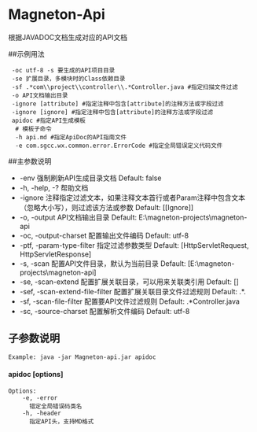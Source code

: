 # Magneton-Api
根据JAVADOC文档生成对应的API文档


##示例用法
```
 -oc utf-8 -s 要生成的API项目目录
 -se 扩展目录，多模块时的Class依赖目录
 -sf .*com\\project\\controller\\.*Controller.java #指定扫描文件过滤
 -o API文档输出目录
 -ignore [attribute] #指定注释中包含[attribute]的注释方法或字段过滤
 -ignore [ignore] #指定注释中包含[attribute]的注释方法或字段过滤
 apidoc #指定API生成模板
  # 模板子命令
  -h api.md #指定ApiDoc的API指南文件
  -e com.sgcc.wx.common.error.ErrorCode #指定全局错误定义代码文件
```

##主参数说明
   - -env
      强制刷新API生成目录文档
      Default: false
   - -h, -help, -?
      帮助文档
   - -ignore
      注释指定过滤文本，如果注释文本首行或者Param注释中包含文本（忽略大小写），则过滤该方法或参数
      Default: [[Ignore]]
   - -o, -output
      API文档输出目录
      Default: E:\magneton-projects\magneton-api
   - -oc, -output-charset
      配置输出文件编码
      Default: utf-8
   - -ptf, -param-type-filter
      指定过滤参数类型
      Default: [HttpServletRequest, HttpServletResponse]
   - -s, -scan
      配置API文件目录，默认为当前目录
      Default: [E:\magneton-projects\magneton-api]
   - -se, -scan-extend
      配置扩展关联目录，可以用来关联类引用
      Default: []
   - -sef, -scan-extend-file-filter
      配置扩展关联目录文件过滤规则
      Default: .*.
   - -sf, -scan-file-filter
      配置要API文件过滤规则
      Default: .*Controller\.java
   - -sc, -source-charset
      配置解析文件编码
      Default: utf-8
      
## 子参数说明
  `Example: java -jar Magneton-api.jar apidoc`
#### apidoc [options]
  ```
  Options:
      -e, -error
        错定全局错误码类名
      -h, -header
        指定API头，支持MD格式
  ```